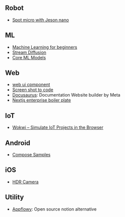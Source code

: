 ## Robot
- [Spot micro with Jeson nano](https://github.com/Road-Balance/SpotMicroJetson)


## ML
- [Machine Learning for beginners](https://github.com/microsoft/ML-For-Beginners)
- [Stream Diffusion](https://github.com/cumulo-autumn/StreamDiffusion)
- [Core ML Models](https://github.com/john-rocky/CoreML-Models)

## Web
- [web ui cpmponent](https://github.com/sobabear/web-ui-component)
- [Screen shot to code](https://github.com/abi/screenshot-to-code)
- [Docusaurus](https://github.com/facebook/docusaurus): Documentation Website builder by Meta
- [Nextjs enterprise boiler plate](https://github.com/Blazity/next-enterprise)


## IoT
- [Wokwi – Simulate IoT Projects in the Browser](https://wokwi.com/)

## Android
- [Compose Samples](https://github.com/android/compose-samples)

## iOS
- [HDR Camera](https://github.com/heestand-xyz/HDR-Camera)


## Utility
- [Appflowy](https://github.com/AppFlowy-IO/AppFlowy): Open source notion alternative
